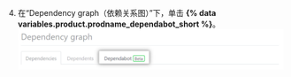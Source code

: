 4. 在“Dependency graph（依赖关系图）”下，单击 **{% data variables.product.prodname_dependabot_short %}**。 ![依赖关系图，{% data variables.product.prodname_dependabot_short %} 选项卡](/assets/images/help/dependabot/dependabot-tab-beta.png)
